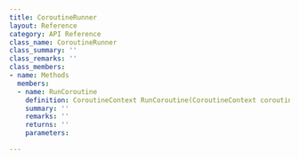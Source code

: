 ```yaml
---
title: CoroutineRunner
layout: Reference
category: API Reference
class_name: CoroutineRunner
class_summary: ''
class_remarks: ''
class_members:
- name: Methods
  members:
  - name: RunCoroutine
    definition: CoroutineContext RunCoroutine(CoroutineContext coroutineContext)
    summary: ''
    remarks: ''
    returns: ''
    parameters: 

---
```

